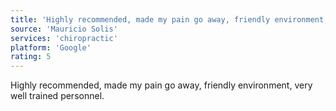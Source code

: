 ```yaml
---
title: 'Highly recommended, made my pain go away, friendly environment, very'
source: 'Mauricio Solis'
services: 'chiropractic'
platform: 'Google'
rating: 5
---
```


Highly recommended, made my pain go away, friendly environment, very well trained personnel.
    